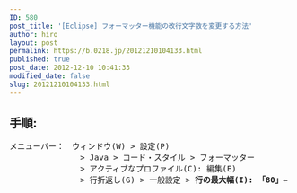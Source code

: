 ```yaml
---
ID: 580
post_title: '[Eclipse] フォーマッター機能の改行文字数を変更する方法'
author: hiro
layout: post
permalink: https://b.0218.jp/20121210104133.html
published: true
post_date: 2012-12-10 10:41:33
modified_date: false
slug: 20121210104133.html
---
```

<h2>手順:</h2>
<pre>
メニューバー：　ウィンドウ(W) > 設定(P)
　　　　　　　　　> Java > コード・スタイル > フォーマッター
　　　　　　　　　> アクティブなプロファイル(C): 編集(E)
　　　　　　　　　> 行折返し(G) > 一般設定 > <b>行の最大幅(I): 「80」</b>←
</pre>